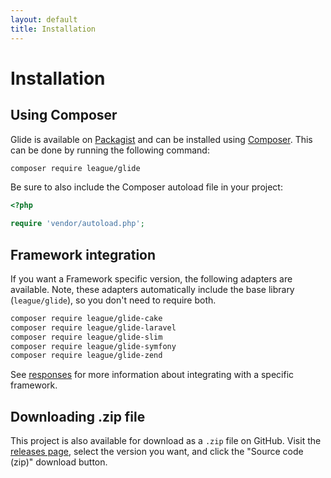 ```yaml
---
layout: default
title: Installation
---
```


# Installation

## Using Composer

Glide is available on [Packagist](https://packagist.org/packages/league/glide) and can be installed using [Composer](https://getcomposer.org/). This can be done by running the following command:

~~~ bash
composer require league/glide
~~~

Be sure to also include the Composer autoload file in your project:

~~~ php
<?php

require 'vendor/autoload.php';
~~~

## Framework integration

If you want a Framework specific version, the following adapters are available. Note, these adapters automatically include the base library (`league/glide`), so you don't need to require both.

~~~ bash
composer require league/glide-cake
composer require league/glide-laravel
composer require league/glide-slim
composer require league/glide-symfony
composer require league/glide-zend
~~~

<p class="message-notice">See <a href="/1.0/config/responses/">responses</a> for more information about integrating with a specific framework.</p>

## Downloading .zip file

This project is also available for download as a `.zip` file on GitHub. Visit the [releases page](https://github.com/thephpleague/glide/releases), select the version you want, and click the "Source code (zip)" download button.